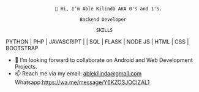                      👋 Hi, I’m Able Kilinda AKA 0's and 1'S. 

                               Backend Developer 

                                     SKILLS
PYTHON | PHP | JAVASCRIPT | | SQL | FLASK | NODE JS | HTML | CSS | BOOTSTRAP

- 💞️ I’m looking forward to collaborate on Android and Web Development Projects.
- 📫 Reach me via 
my email: ablekilinda@gmail.com
Whatsapp:https://wa.me/message/Y6KZOSJOCIZAL1

<!---
Lotany/Lotany is a ✨ special ✨ repository because its `README.md` (this file) appears on your GitHub profile.
You can click the Preview link to take a look at your changes.
--->
